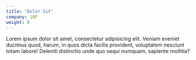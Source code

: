 ```yaml
---
title: "Dolor Sit"
company: 18F
weight: 0
---
```


Lorem ipsum dolor sit amet, consectetur adipisicing elit. Veniam eveniet ducimus quod, harum, in quos dicta facilis provident, voluptatem nesciunt totam labore! Deleniti distinctio unde quo sequi numquam, sapiente mollitia?
